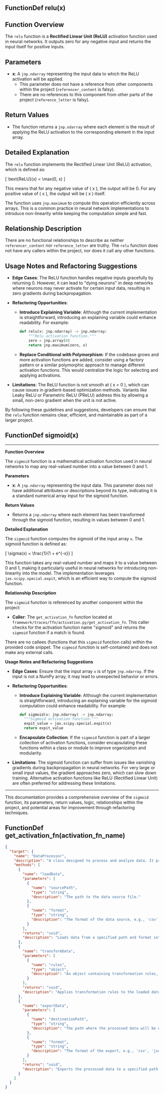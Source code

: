 ## FunctionDef relu(x)
## Function Overview

The `relu` function is a **Rectified Linear Unit (ReLU)** activation function used in neural networks. It outputs zero for any negative input and returns the input itself for positive inputs.

## Parameters

- **x**: A `jnp.ndarray` representing the input data to which the ReLU activation will be applied.
  - This parameter does not have a reference from other components within the project (`referencer_content` is falsy).
  - There are no references to this component from other parts of the project (`reference_letter` is falsy).

## Return Values

- The function returns a `jnp.ndarray` where each element is the result of applying the ReLU activation to the corresponding element in the input array.

## Detailed Explanation

The `relu` function implements the Rectified Linear Unit (ReLU) activation, which is defined as:

\[ \text{ReLU}(x) = \max(0, x) \]

This means that for any negative value of \( x \), the output will be 0. For any positive value of \( x \), the output will be \( x \) itself.

The function uses `jnp.maximum` to compute this operation efficiently across arrays. This is a common practice in neural network implementations to introduce non-linearity while keeping the computation simple and fast.

## Relationship Description

There are no functional relationships to describe as neither `referencer_content` nor `reference_letter` are truthy. The `relu` function does not have any callers within the project, nor does it call any other functions.

## Usage Notes and Refactoring Suggestions

- **Edge Cases**: The ReLU function handles negative inputs gracefully by returning 0. However, it can lead to "dying neurons" in deep networks where neurons may never activate for certain input data, resulting in zero gradients during backpropagation.
  
- **Refactoring Opportunities**:
  - **Introduce Explaining Variable**: Although the current implementation is straightforward, introducing an explaining variable could enhance readability. For example:
    ```python
    def relu(x: jnp.ndarray) -> jnp.ndarray:
        """Relu activation function."""
        zero = jnp.array(0)
        return jnp.maximum(zero, x)
    ```
  - **Replace Conditional with Polymorphism**: If the codebase grows and more activation functions are added, consider using a factory pattern or a similar polymorphic approach to manage different activation functions. This would centralize the logic for selecting and applying activations.

- **Limitations**: The ReLU function is not smooth at \( x = 0 \), which can cause issues in gradient-based optimization methods. Variants like Leaky ReLU or Parametric ReLU (PReLU) address this by allowing a small, non-zero gradient when the unit is not active.

By following these guidelines and suggestions, developers can ensure that the `relu` function remains clear, efficient, and maintainable as part of a larger project.
## FunctionDef sigmoid(x)
---

**Function Overview**

The `sigmoid` function is a mathematical activation function used in neural networks to map any real-valued number into a value between 0 and 1.

**Parameters**

- **x**: A `jnp.ndarray` representing the input data. This parameter does not have additional attributes or descriptions beyond its type, indicating it is a standard numerical array input for the sigmoid function.

**Return Values**

- Returns a `jnp.ndarray` where each element has been transformed through the sigmoid function, resulting in values between 0 and 1.

**Detailed Explanation**

The `sigmoid` function computes the sigmoid of the input array `x`. The sigmoid function is defined as:

\[ \sigma(x) = \frac{1}{1 + e^{-x}} \]

This function takes any real-valued number and maps it to a value between 0 and 1, making it particularly useful in neural networks for introducing non-linearity into the model. The implementation leverages `jax.scipy.special.expit`, which is an efficient way to compute the sigmoid function.

**Relationship Description**

The `sigmoid` function is referenced by another component within the project:

- **Caller**: The `get_activation_fn` function located at `framework/traces/ffn/activation.py/get_activation_fn`. This caller checks for the activation function name "sigmoid" and returns the `sigmoid` function if a match is found.

There are no callees (functions that this `sigmoid` function calls) within the provided code snippet. The `sigmoid` function is self-contained and does not make any external calls.

**Usage Notes and Refactoring Suggestions**

- **Edge Cases**: Ensure that the input array `x` is of type `jnp.ndarray`. If the input is not a NumPy array, it may lead to unexpected behavior or errors.
  
- **Refactoring Opportunities**:
  - **Introduce Explaining Variable**: Although the current implementation is straightforward, introducing an explaining variable for the sigmoid computation could enhance readability. For example:

    ```python
    def sigmoid(x: jnp.ndarray) -> jnp.ndarray:
      """Sigmoid activation function."""
      expit_value = jax.scipy.special.expit(x)
      return expit_value
    ```

  - **Encapsulate Collection**: If the `sigmoid` function is part of a larger collection of activation functions, consider encapsulating these functions within a class or module to improve organization and modularity.

- **Limitations**: The sigmoid function can suffer from issues like vanishing gradients during backpropagation in neural networks. For very large or small input values, the gradient approaches zero, which can slow down training. Alternative activation functions like ReLU (Rectified Linear Unit) are often preferred for addressing these limitations.

---

This documentation provides a comprehensive overview of the `sigmoid` function, its parameters, return values, logic, relationships within the project, and potential areas for improvement through refactoring techniques.
## FunctionDef get_activation_fn(activation_fn_name)
```json
{
  "target": {
    "name": "DataProcessor",
    "description": "A class designed to process and analyze data. It provides methods for loading data from various sources, transforming it according to specified rules, and exporting the processed data to different formats.",
    "methods": [
      {
        "name": "loadData",
        "parameters": [
          {
            "name": "sourcePath",
            "type": "string",
            "description": "The path to the data source file."
          },
          {
            "name": "format",
            "type": "string",
            "description": "The format of the data source, e.g., 'csv', 'json'."
          }
        ],
        "returns": "void",
        "description": "Loads data from a specified path and format into the processor."
      },
      {
        "name": "transformData",
        "parameters": [
          {
            "name": "rules",
            "type": "object",
            "description": "An object containing transformation rules, e.g., { 'column1': 'uppercase' }."
          }
        ],
        "returns": "void",
        "description": "Applies transformation rules to the loaded data."
      },
      {
        "name": "exportData",
        "parameters": [
          {
            "name": "destinationPath",
            "type": "string",
            "description": "The path where the processed data will be exported."
          },
          {
            "name": "format",
            "type": "string",
            "description": "The format of the export, e.g., 'csv', 'json'."
          }
        ],
        "returns": "void",
        "description": "Exports the processed data to a specified path and format."
      }
    ]
  }
}
```
